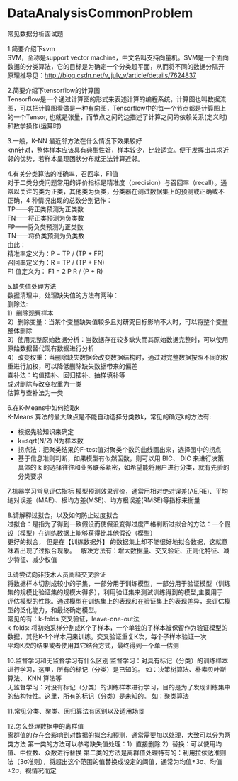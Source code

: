 # DataAnalysisCommonProblem
常见数据分析面试题


1.简要介绍下svm  
SVM，全称是support vector machine，中文名叫支持向量机。SVM是一个面向数据的分类算法，它的目标是为确定一个分类超平面，从而将不同的数据分隔开
原理推导见：http://blog.csdn.net/v_july_v/article/details/7624837

2.简要介绍下tensorflow的计算图  
Tensorflow是一个通过计算图的形式来表述计算的编程系统，计算图也叫数据流图，可以把计算图看做是一种有向图，Tensorflow中的每一个节点都是计算图上的一个Tensor, 也就是张量，而节点之间的边描述了计算之间的依赖关系(定义时)和数学操作(运算时)

3.一般，K-NN 最近邻方法在什么情况下效果较好  
knn针对，整体样本应该具有典型性好，样本较少，比较适宜。便于发挥出其求近邻的优势，若样本呈现团状分布就无法计算近邻。  

4.有关分类算法的准确率，召回率，F1值  
对于二类分类问题常用的评价指标是精准度（precision）与召回率（recall）。通常以关注的类为正类，其他类为负类，分类器在测试数据集上的预测或正确或不
正确，4 种情况出现的总数分别记作：  
  TP——将正类预测为正类数  
  FN——将正类预测为负类数  
  FP——将负类预测为正类数  
  TN——将负类预测为负类数  
由此：  
  精准率定义为：P = TP / (TP + FP)  
  召回率定义为：R = TP / (TP + FN)  
  F1 值定义为： F1 = 2 P R / (P + R)  
  
5.缺失值处理方法   
数据清理中，处理缺失值的方法有两种：   
删除法:  
 1）删除观察样本  
 2）删除变量：当某个变量缺失值较多且对研究目标影响不大时，可以将整个变量整体删除  
 3）使用完整原始数据分析：当数据存在较多缺失而其原始数据完整时，可以使用原始数据替代现有数据进行分析  
 4）改变权重：当删除缺失数据会改变数据结构时，通过对完整数据按照不同的权重进行加权，可以降低删除缺失数据带来的偏差  
查补法：均值插补、回归插补、抽样填补等  
成对删除与改变权重为一类  
估算与查补法为一类  

6.在K-Means中如何拾取k  
K-Means 算法的最大缺点是不能自动选择分类数k，常见的确定k的方法有:  
- 根据先验知识来确定
- k=sqrt(N/2) N为样本数  
- 拐点法：把聚类结果的F-test值对聚类个数的曲线画出来，选择图中的拐点  
- 基于信息准则判断，如果模型有似然函数，则可以用 BIC、 DIC 来进行决策  
具体的 k 的选择往往和业务联系紧密，如希望能将用户进行分类，就有先验的分类要求

7.机器学习常见评估指标
模型预测效果评价，通常用相对绝对误差(AE,RE)、平均绝对误差（MAE）、根均方差(MSE)、均方根误差(RMSE)等指标来衡量  

8.请解释过拟合，以及如何防止过度拟合  
过拟合：是指为了得到一致假设而使假设变得过度严格判断过拟合的方法：一个假设（模型）在训练数据上能够获得比其他假设（模型）  
更好的拟合， 但是在【训练数据外】 的数据集上却不能很好地拟合数据，这就意味着出现了过拟合现象。  
解决方法有：增大数据量、交叉验证、正则化特征、减少特征、减少权值  

9.请尝试向非技术人员阐释交叉验证  
将数据样本切割成较小的子集，一部分用于训练模型，一部分用于验证模型（训练集的规模比验证集的规模大得多），利用验证集来测试训练得到的模型,主要用于  
评估模型的性能。通过模型在训练集上的表现和在验证集上的表现差异，来评估模型的泛化能力，和最终确定模型。  
常见的有：k-folds 交叉验证，leave-one-out法  
k-folds: 将初始采样分割成K个子样本，一个单独的子样本被保留作为验证模型的数据，其他K-1个样本用来训练。交叉验证重复K次，每个子样本验证一次  
平均K次的结果或者使用其它结合方式，最终得到一个单一估测  

10.监督学习和无监督学习有什么区别
监督学习：对具有标记（分类）的训练样本进行学习，这里，所有的标记（分类）是已知的。 如：决策树算法、朴素贝叶斯算法、 KNN 算法等  
无监督学习：对没有标记（分类）的训练样本进行学习，目的是为了发现训练集中的结构特性。这里，所有的标记（分类）是未知的。 如：聚类算法  

11.常见分类、聚类、回归算法有区别以及适用场景


12.怎么处理数据中的离群值  
离群值的存在会影响到对数据的拟合和预测，通常需要加以处理，大致可以分为两类方法
第一类的方法可以参考缺失值处理：1）直接删除 2）替换：可以使用均值、中位数、众数进行替换
第二类的方法是离群值处理特有的：利用拉依达准则法（3σ准则），将超出这个范围的值替换成设定的阈值，通常为均值±3σ、均值±2σ，视情况而定
